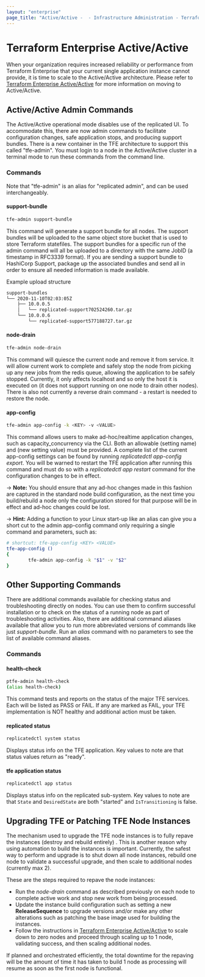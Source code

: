 ```yaml
---
layout: "enterprise"
page_title: "Active/Active -  - Infrastructure Administration - Terraform Enterprise"
---
```


# Terraform Enterprise Active/Active

When your organization requires increased reliability or performance from Terraform Enterprise that your current single application instance cannot provide, it is time to scale to the Active/Active architecture. Please refer to  [Terraform Enterprise Active/Active](https://www.terraform.io/docs/enterprise/install/active-active.html) for more information on moving to Active/Active.

## Active/Active Admin Commands

The Active/Active operational mode disables use of the replicated UI.  To accommodate this, there are now admin commands to facilitate configuration changes, safe application stops, and producing support bundles. There is a new container in the TFE architecture to support this called "tfe-admin". You must login to a node in the Active/Active cluster in a terminal mode to run these commands from the command line.

### Commands

Note that "tfe-admin" is an alias for "replicated admin", and can be used interchangeably.

#### support-bundle

```bash
tfe-admin support-bundle
```

This command will generate a support bundle for all nodes. The support bundles will be uploaded to the same object store bucket that is used to store Terraform statefiles. The support bundles for a specific run of the admin command will all be uploaded to a directory with the same JobID (a timestamp in RFC3339 format). If you are sending a support bundle to HashiCorp Support, package up the associated bundles and send all in order to ensure all needed information is made available.

Example upload structure

```bash
support-bundles
└── 2020-11-10T02:03:05Z
    ├── 10.0.0.5
    │   └── replicated-support702524260.tar.gz
    └── 10.0.0.6
        └── replicated-support577188727.tar.gz
```


#### node-drain

```bash
tfe-admin node-drain 
```

This command will quiesce the current node and remove it from service. It will allow current work to complete and safely stop the node from picking up any new jobs from the redis queue, allowing the application to be safely stopped. Currently, it only affects  localhost and so only the host it is executed on (it does not support running on one node to drain other nodes). There is also not currently a reverse drain command - a restart is needed to restore the node.


####  app-config

```bash
tfe-admin app-config -k <KEY> -v <VALUE>
```

This command allows users to make ad-hoc/realtime application changes, such as capacity_concurrency via the CLI. Both an allowable <KEY> (setting name) and <VALUE> (new setting value) must be provided. A complete list of the current app-config settings can be found by running _replicatedctl app-config export_. You will be warned to restart the TFE application after running this command and must do so with a _replicatedctl app restart_ command for the configuration changes to be in effect.

-> **Note:** You should ensure that any ad-hoc changes made in this fashion are captured in the standard node build configuration, as the next time you build/rebuild a node only the configuration stored for that purpose will be in effect and ad-hoc changes could be lost.

-> **Hint:** Adding a function to your Linux start-up like an alias can give you a short cut to the admin app-config command only requiring a single command and parameters, such as:

```bash
# shortcut: tfe-app-config <KEY> <VALUE>
tfe-app-config ()
{
        tfe-admin app-config -k "$1" -v "$2"
}
```

## Other Supporting Commands

There are additional commands available for checking status and troubleshooting directly on nodes. You can use them to confirm successful installation or to check on the status of a running node as part of troubleshooting activities.  Also, there are additional command aliases available that allow you to run more abbreviated versions of commands like just _support-bundle_. Run an _alias_ command with no parameters to see the list of available command aliases.

### Commands

#### health-check

```bash
ptfe-admin health-check
(alias health-check)

```

This command tests and reports on the status of the major TFE services. Each will be listed as PASS or FAIL. If any are marked as FAIL, your TFE implementation is NOT healthy and additional action must be taken.


#### replicated status

```bash
replicatedctl system status

```

Displays status info on the TFE application. Key values to note are that status values return as "ready".


#### tfe application status

```bash
replicatedctl app status

```

Displays status info on the replicated sub-system. Key values to note are that `State` and `DesiredState` are both "started" and `IsTransitioning` is false.

## Upgrading TFE or Patching TFE Node Instances

The mechanism used to upgrade the TFE node instances is to fully repave the instances (destroy and rebuild entirely)
. This is another reason why using automation to build the instances is important. Currently, the safest way to perform and upgrade is to shut down all node instances, rebuild one node to validate a successful upgrade, and then scale to additional nodes (currently max 2).

These are the steps required to repave the node instances:

*   Run the _node-drain_ command as described previously on each node to complete active work and stop new work from being processed.
*   Update the instance build configuration such as setting a new **ReleaseSequence** to upgrade versions and/or make any other alterations such as patching the base image used for building the instances.
*   Follow the instructions in [Terraform Enterprise Active/Active](https://www.terraform.io/docs/enterprise/install/active-active.html) to scale down to zero nodes and proceed through scaling up to 1 node, validating success, and then scaling additional nodes.

If planned and orchestrated efficiently, the total downtime for the repaving will be the amount of time it has taken to build 1 node as processing will resume as soon as the first node is functional.
